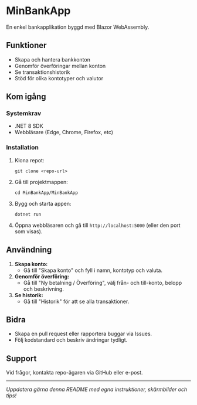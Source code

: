 ﻿# MinBankApp

En enkel bankapplikation byggd med Blazor WebAssembly.

## Funktioner
- Skapa och hantera bankkonton
- Genomför överföringar mellan konton
- Se transaktionshistorik
- Stöd för olika kontotyper och valutor

## Kom igång

### Systemkrav
- .NET 8 SDK
- Webbläsare (Edge, Chrome, Firefox, etc)

### Installation
1. Klona repot:
   ```
   git clone <repo-url>
   ```
2. Gå till projektmappen:
   ```
   cd MinBankApp/MinBankApp
   ```
3. Bygg och starta appen:
   ```
   dotnet run
   ```
4. Öppna webbläsaren och gå till `http://localhost:5000` (eller den port som visas).

## Användning
1. **Skapa konto:**
   - Gå till "Skapa konto" och fyll i namn, kontotyp och valuta.
2. **Genomför överföring:**
   - Gå till "Ny betalning / Överföring", välj från- och till-konto, belopp och beskrivning.
3. **Se historik:**
   - Gå till "Historik" för att se alla transaktioner.

## Bidra
- Skapa en pull request eller rapportera buggar via Issues.
- Följ kodstandard och beskriv ändringar tydligt.

## Support
Vid frågor, kontakta repo-ägaren via GitHub eller e-post.

---

*Uppdatera gärna denna README med egna instruktioner, skärmbilder och tips!*
